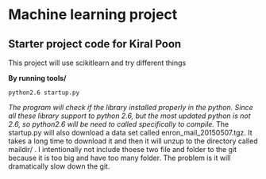 Machine learning project
=========================
Starter project code for Kiral Poon
------------------------------------
This project will use scikitlearn and try different things

**By running tools/**

	python2.6 startup.py

*The program will check if the library installed properly in the python. Since all these library support to python 2.6, but the most updated python is not 2.6, so python2.6 will be need to called specifically to compile.*
The startup.py will also download a data set called enron_mail_20150507.tgz.
It takes a long time to download it and then it will unzup to the directory called maildir/ . 
I intentionally not include thoese two file and folder to the git because it is too big and have too many folder.
The problem is it will dramatically slow down the git. 